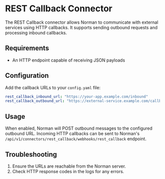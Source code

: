 # REST Callback Connector

The REST Callback connector allows Norman to communicate with external services using HTTP callbacks. It supports sending outbound requests and processing inbound callbacks.

## Requirements

- An HTTP endpoint capable of receiving JSON payloads

## Configuration

Add the callback URLs to your `config.yaml` file:

```yaml
rest_callback_inbound_url: "https://your-app.example.com/inbound"
rest_callback_outbound_url: "https://external-service.example.com/callback"
```

## Usage

When enabled, Norman will POST outbound messages to the configured outbound URL. Incoming HTTP callbacks can be sent to Norman's `/api/v1/connectors/rest_callback/webhooks/rest_callback` endpoint.

## Troubleshooting

1. Ensure the URLs are reachable from the Norman server.
2. Check HTTP response codes in the logs for any errors.
